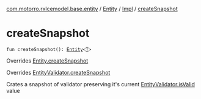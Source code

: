 [com.motorro.rxlcemodel.base.entity](../../index.md) / [Entity](../index.md) / [Impl](index.md) / [createSnapshot](./create-snapshot.md)

# createSnapshot

`fun createSnapshot(): `[`Entity`](../index.md)`<`[`T`](index.md#T)`>`

Overrides [Entity.createSnapshot](../create-snapshot.md)

Overrides [EntityValidator.createSnapshot](../../-entity-validator/create-snapshot.md)

Crates a snapshot of validator preserving it's current [EntityValidator.isValid](../../-entity-validator/is-valid.md) value

